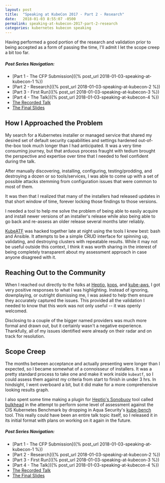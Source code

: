 ```yaml
---
layout: post
title:  "Speaking at KubeCon 2017 - Part 2 - Research"
date:   2018-01-03 8:55:07 -0500
permalink: speaking-at-kubecon-2017-part-2-research
categories: kubernetes kubecon speaking
---
```


Having performed a good portion of the research and validation prior to being accepted as a form of passing the time, I'll admit I let the scope creep a bit too far.

##### Post Series Navigation:

* [Part 1 - The CFP Submission]({% post_url 2018-01-03-speaking-at-kubecon-1 %})
* [Part 2 - Research]({% post_url 2018-01-03-speaking-at-kubecon-2 %})
* [Part 3 - First Run]({% post_url 2018-01-03-speaking-at-kubecon-3 %})
* [Part 4 - The Talk]({% post_url 2018-01-03-speaking-at-kubecon-4 %})
* [The Recorded Talk](https://www.youtube.com/watch?v=vTgQLzeBfRU)
* [The Final Slides](http://goo.gl/TNRxtd)

## How I Approached the Problem

My search for a Kubernetes installer or managed service that shared my desired set of default security capabilities and settings hardened out-of-the-box took much longer than I had anticipated.  It was a very time consuming journey, but that arduous process fraught with tedium brought the perspective and expertise over time that I needed to feel confident during the talk.

After manually discovering, installing, configuring, testing/prodding, and destroying a dozen or so tools/services, I was able to come up with a set of possible attacks stemming from configuration issues that were common to most of them.

It was then that I realized that many of the installers had released updates in that short window of time, forever locking those findings to those versions.

I needed a tool to help me solve the problem of being able to easily acquire and install newer versions of an installer's release while also being able to go back and re-assess an older release several months later reliably.

[KubeATF](https://github.com/bgeesaman/kubeatf) was hacked together late at night using the tools I knew best: bash and Ansible.  It attempts to be a simple CRUD interface for spinning up, validating, and destroying clusters with repeatable results.  While it may not be useful outside this context, I think it was worth sharing in the interest of being completely transparent about my assessment approach in case anyone disagreed with it.

## Reaching Out to the Community

When I reached out directly to the folks at [Heptio](https://heptio.com), [kops](https://github.com/kubernetes/kops), and [kube-aws](https://github.com/kubernetes-incubator/kube-aws), I got very positive responses to what I was highlighting.  Instead of ignoring, downplaying, or outright dismissing me, I was asked to help them ensure they accurately captured the issues.  This provided all the validation I needed to know that this work was not only useful -- it was openly welcomed.

Disclosing to a couple of the bigger named providers was much more formal and drawn out, but it certainly wasn't a negative experience.  Thankfully, all of my issues identified were already on their radar and on track for resolution.  

## Scope Creep

The months between acceptance and actually presenting were longer than I expected, so I became somewhat of a connoisseur of installers.  It was a pretty standard process to take one and make it work inside ```kubeatf```, so I could assess them against my criteria from start to finish in under 3 hrs.  In hindsight, I went overboard a bit, but it did make for a more comprehensive looking results graph.

I also spent some time making a plugin for [Heptio's Sonobuoy](https://github.com/heptio/sonobuoy) tool called [bulkhead](https://github.com/bgeesaman/sonobuoy-plugin-bulkhead) in the attempt to perform some level of assessment against the CIS Kubernetes Benchmark by dropping in Aqua Security's [kube-bench](https://github.com/aquasecurity/kube-bench) tool.  This really could have been an entire talk topic itself, so I released it in its initial format with plans on working on it again in the future.

##### Post Series Navigation:

* [Part 1 - The CFP Submission]({% post_url 2018-01-03-speaking-at-kubecon-1 %})
* [Part 2 - Research]({% post_url 2018-01-03-speaking-at-kubecon-2 %})
* [Part 3 - First Run]({% post_url 2018-01-03-speaking-at-kubecon-3 %})
* [Part 4 - The Talk]({% post_url 2018-01-03-speaking-at-kubecon-4 %})
* [The Recorded Talk](https://www.youtube.com/watch?v=vTgQLzeBfRU)
* [The Final Slides](http://goo.gl/TNRxtd)
